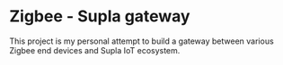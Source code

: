 # Zigbee - Supla gateway
This project is my personal attempt to build a gateway between various Zigbee end devices and Supla IoT ecosystem.

